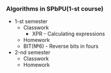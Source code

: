 ### Algorithms in SPbPU(1-st course)
- 1-st semester
  - Classwork
    - XPR - Calculating expressions
  - Homework
  - BIT(№6) - Reverse bits in fours
- 2-nd semester
  - Classwork
  - Homework
